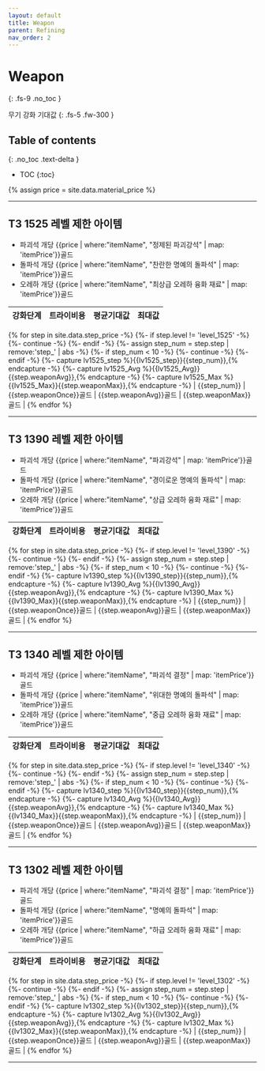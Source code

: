 ```yaml
---
layout: default
title: Weapon
parent: Refining
nav_order: 2
---
```


# Weapon
{: .fs-9 .no_toc }

무기 강화 기대값
{: .fs-5 .fw-300 }

## Table of contents
{: .no_toc .text-delta }

- TOC
{:toc}

{% assign price = site.data.material_price %}

---

## T3 1525 레벨 제한 아이템

- 파괴석 개당 {{price | where:"itemName", "정제된 파괴강석" | map: 'itemPrice'}}골드
- 돌파석 개당 {{price | where:"itemName", "찬란한 명예의 돌파석" | map: 'itemPrice'}}골드
- 오레하 개당 {{price | where:"itemName", "최상급 오레하 융화 재료" | map: 'itemPrice'}}골드

| 강화단계 | 트라이비용 | 평균기대값 | 최대값 |
| :-: | :-: | :-: | :-: |
{% for step in site.data.step_price -%}
  {%- if step.level != 'level_1525' -%}
    {%- continue -%}
  {%- endif -%}
  {%- assign step_num = step.step | remove:'step_' | abs -%}
  {%- if step_num < 10 -%}
    {%- continue -%}
  {%- endif -%}
  {%- capture lv1525_step %}{{lv1525_step}}{{step_num}},{% endcapture -%}
  {%- capture lv1525_Avg %}{{lv1525_Avg}}{{step.weaponAvg}},{% endcapture -%}
  {%- capture lv1525_Max %}{{lv1525_Max}}{{step.weaponMax}},{% endcapture -%}
  | {{step_num}} | {{step.weaponOnce}}골드 | {{step.weaponAvg}}골드 | {{step.weaponMax}}골드 |
{% endfor %}

<canvas id="weapon_level_1525" style="box-sizing: border-box; width: 100%;"></canvas>

---

## T3 1390 레벨 제한 아이템

- 파괴석 개당 {{price | where:"itemName", "파괴강석" | map: 'itemPrice'}}골드
- 돌파석 개당 {{price | where:"itemName", "경이로운 명예의 돌파석" | map: 'itemPrice'}}골드
- 오레하 개당 {{price | where:"itemName", "상급 오레하 융화 재료" | map: 'itemPrice'}}골드

| 강화단계 | 트라이비용 | 평균기대값 | 최대값 |
| :-: | :-: | :-: | :-: |
{% for step in site.data.step_price -%}
  {%- if step.level != 'level_1390' -%}
    {%- continue -%}
  {%- endif -%}
  {%- assign step_num = step.step | remove:'step_' | abs -%}
  {%- if step_num < 10 -%}
    {%- continue -%}
  {%- endif -%}
  {%- capture lv1390_step %}{{lv1390_step}}{{step_num}},{% endcapture -%}
  {%- capture lv1390_Avg %}{{lv1390_Avg}}{{step.weaponAvg}},{% endcapture -%}
  {%- capture lv1390_Max %}{{lv1390_Max}}{{step.weaponMax}},{% endcapture -%}
  | {{step_num}} | {{step.weaponOnce}}골드 | {{step.weaponAvg}}골드 | {{step.weaponMax}}골드 |
{% endfor %}

<canvas id="weapon_level_1390" style="box-sizing: border-box; width: 100%;"></canvas>

---

## T3 1340 레벨 제한 아이템

- 파괴석 개당 {{price | where:"itemName", "파괴석 결정" | map: 'itemPrice'}}골드
- 돌파석 개당 {{price | where:"itemName", "위대한 명예의 돌파석" | map: 'itemPrice'}}골드
- 오레하 개당 {{price | where:"itemName", "중급 오레하 융화 재료" | map: 'itemPrice'}}골드

| 강화단계 | 트라이비용 | 평균기대값 | 최대값 |
| :-: | :-: | :-: | :-: |
{% for step in site.data.step_price -%}
  {%- if step.level != 'level_1340' -%}
    {%- continue -%}
  {%- endif -%}
  {%- assign step_num = step.step | remove:'step_' | abs -%}
  {%- if step_num < 10 -%}
    {%- continue -%}
  {%- endif -%}
  {%- capture lv1340_step %}{{lv1340_step}}{{step_num}},{% endcapture -%}
  {%- capture lv1340_Avg %}{{lv1340_Avg}}{{step.weaponAvg}},{% endcapture -%}
  {%- capture lv1340_Max %}{{lv1340_Max}}{{step.weaponMax}},{% endcapture -%}
  | {{step_num}} | {{step.weaponOnce}}골드 | {{step.weaponAvg}}골드 | {{step.weaponMax}}골드 |
{% endfor %}

<canvas id="weapon_level_1340" style="box-sizing: border-box; width: 100%;"></canvas>

---

## T3 1302 레벨 제한 아이템

- 파괴석 개당 {{price | where:"itemName", "파괴석 결정" | map: 'itemPrice'}}골드
- 돌파석 개당 {{price | where:"itemName", "명예의 돌파석" | map: 'itemPrice'}}골드
- 오레하 개당 {{price | where:"itemName", "하급 오레하 융화 재료" | map: 'itemPrice'}}골드

| 강화단계 | 트라이비용 | 평균기대값 | 최대값 |
| :-: | :-: | :-: | :-: |
{% for step in site.data.step_price -%}
  {%- if step.level != 'level_1302' -%}
    {%- continue -%}
  {%- endif -%}
  {%- assign step_num = step.step | remove:'step_' | abs -%}
  {%- if step_num < 10 -%}
    {%- continue -%}
  {%- endif -%}
  {%- capture lv1302_step %}{{lv1302_step}}{{step_num}},{% endcapture -%}
  {%- capture lv1302_Avg %}{{lv1302_Avg}}{{step.weaponAvg}},{% endcapture -%}
  {%- capture lv1302_Max %}{{lv1302_Max}}{{step.weaponMax}},{% endcapture -%}
  | {{step_num}} | {{step.weaponOnce}}골드 | {{step.weaponAvg}}골드 | {{step.weaponMax}}골드 |
{% endfor %}

<canvas id="weapon_level_1302" style="box-sizing: border-box; width: 100%;"></canvas>

---

<script>
var ctx = document.getElementById("weapon_level_1525");

var chart_data = [{{ lv1525_Avg }}];
var labels = [{{ lv1525_step }}];
var data = {
    labels: labels,
    datasets: [{
        label: 'Level',
        data: chart_data,
        backgroundColor: [
          "rgba(0, 0, 128, 0.2)",
        ],
        borderColor: [
          "rgba(0, 0, 128, 1)",
        ],
        borderWidth: 1
      }
    ]
  };
var options = {
    indexAxis: 'y',
    responsive: false,
    events: ['mousemove'], 
    animations: {
        duration: 0
    }, 
    plugins: {
      legend: false, 
      tooltip: {
        enabled: false
      },
      datalabels: {
        align: 'end', 
        anchor: 'end', 
        color: 'black',
        font: {
          weight: 'bold'
        },
        padding: {
          right: 10, 
        },
        formatter: function (value, context) {
            var idx = context.dataIndex;
            return value;
          },
      }
    }
};

new Chart(ctx, {
  type: "bar",
  data: data, 
  options: options, 
  plugins:[ChartDataLabels],
});
</script>
<script>
var ctx = document.getElementById("weapon_level_1390");

var chart_data = [{{ lv1390_Avg }}];
var labels = [{{ lv1390_step }}];
var data = {
    labels: labels,
    datasets: [{
        label: 'Level',
        data: chart_data,
        backgroundColor: [
          "rgba(0, 0, 128, 0.2)",
        ],
        borderColor: [
          "rgba(0, 0, 128, 1)",
        ],
        borderWidth: 1
      }
    ]
  };
var options = {
    indexAxis: 'y',
    responsive: false,
    events: ['mousemove'], 
    animations: {
        duration: 0
    }, 
    plugins: {
      legend: false, 
      tooltip: {
        enabled: false
      },
      datalabels: {
        align: 'end', 
        anchor: 'end', 
        color: 'black',
        font: {
          weight: 'bold'
        },
        padding: {
          right: 10, 
        },
        formatter: function (value, context) {
            var idx = context.dataIndex;
            return value;
          },
      }
    }
};

new Chart(ctx, {
  type: "bar",
  data: data, 
  options: options, 
  plugins:[ChartDataLabels],
});
</script>
<script>
var ctx = document.getElementById("weapon_level_1340");

var chart_data = [{{ lv1340_Avg }}];
var labels = [{{ lv1340_step }}];
var data = {
    labels: labels,
    datasets: [{
        label: 'Level',
        data: chart_data,
        backgroundColor: [
          "rgba(0, 0, 128, 0.2)",
        ],
        borderColor: [
          "rgba(0, 0, 128, 1)",
        ],
        borderWidth: 1
      }
    ]
  };
var options = {
    indexAxis: 'y',
    responsive: false,
    events: ['mousemove'], 
    animations: {
        duration: 0
    }, 
    plugins: {
      legend: false, 
      tooltip: {
        enabled: false
      },
      datalabels: {
        align: 'end', 
        anchor: 'end', 
        color: 'black',
        font: {
          weight: 'bold'
        },
        padding: {
          right: 10, 
        },
        formatter: function (value, context) {
            var idx = context.dataIndex;
            return value;
          },
      }
    }
};

new Chart(ctx, {
  type: "bar",
  data: data, 
  options: options, 
  plugins:[ChartDataLabels],
});
</script>
<script>
var ctx = document.getElementById("weapon_level_1302");

var chart_data = [{{ lv1302_Avg }}];
var labels = [{{ lv1302_step }}];
var data = {
    labels: labels,
    datasets: [{
        label: 'Level',
        data: chart_data,
        backgroundColor: [
          "rgba(0, 0, 128, 0.2)",
        ],
        borderColor: [
          "rgba(0, 0, 128, 1)",
        ],
        borderWidth: 1
      }
    ]
  };
var options = {
    indexAxis: 'y',
    responsive: false,
    events: ['mousemove'], 
    animations: {
        duration: 0
    }, 
    plugins: {
      legend: false, 
      tooltip: {
        enabled: false
      },
      datalabels: {
        align: 'end', 
        anchor: 'end', 
        color: 'black',
        font: {
          weight: 'bold'
        },
        padding: {
          right: 10, 
        },
        formatter: function (value, context) {
            var idx = context.dataIndex;
            return value;
          },
      }
    }
};

new Chart(ctx, {
  type: "bar",
  data: data, 
  options: options, 
  plugins:[ChartDataLabels],
});
</script>
